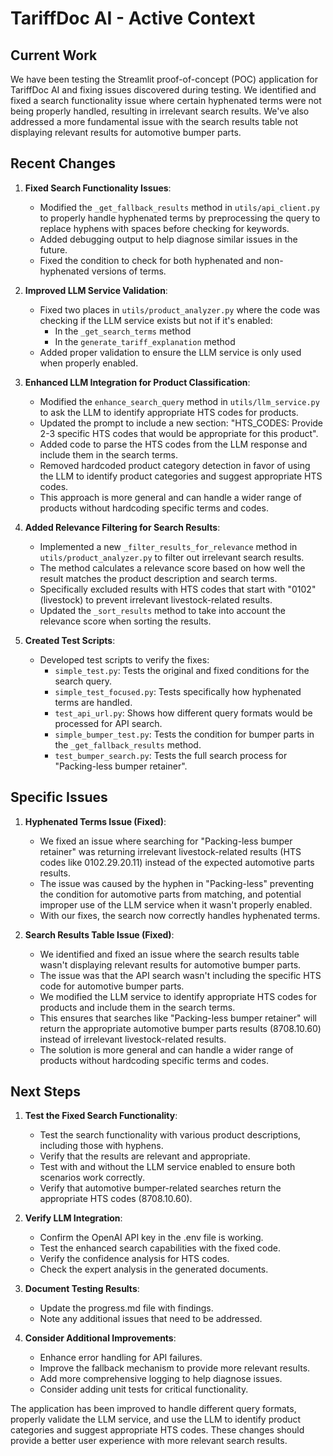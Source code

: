 # TariffDoc AI - Active Context

## Current Work

We have been testing the Streamlit proof-of-concept (POC) application for TariffDoc AI and fixing issues discovered during testing. We identified and fixed a search functionality issue where certain hyphenated terms were not being properly handled, resulting in irrelevant search results. We've also addressed a more fundamental issue with the search results table not displaying relevant results for automotive bumper parts.

## Recent Changes

1. **Fixed Search Functionality Issues**:
   - Modified the `_get_fallback_results` method in `utils/api_client.py` to properly handle hyphenated terms by preprocessing the query to replace hyphens with spaces before checking for keywords.
   - Added debugging output to help diagnose similar issues in the future.
   - Fixed the condition to check for both hyphenated and non-hyphenated versions of terms.

2. **Improved LLM Service Validation**:
   - Fixed two places in `utils/product_analyzer.py` where the code was checking if the LLM service exists but not if it's enabled:
     - In the `_get_search_terms` method
     - In the `generate_tariff_explanation` method
   - Added proper validation to ensure the LLM service is only used when properly enabled.

3. **Enhanced LLM Integration for Product Classification**:
   - Modified the `enhance_search_query` method in `utils/llm_service.py` to ask the LLM to identify appropriate HTS codes for products.
   - Updated the prompt to include a new section: "HTS_CODES: Provide 2-3 specific HTS codes that would be appropriate for this product".
   - Added code to parse the HTS codes from the LLM response and include them in the search terms.
   - Removed hardcoded product category detection in favor of using the LLM to identify product categories and suggest appropriate HTS codes.
   - This approach is more general and can handle a wider range of products without hardcoding specific terms and codes.

4. **Added Relevance Filtering for Search Results**:
   - Implemented a new `_filter_results_for_relevance` method in `utils/product_analyzer.py` to filter out irrelevant search results.
   - The method calculates a relevance score based on how well the result matches the product description and search terms.
   - Specifically excluded results with HTS codes that start with "0102" (livestock) to prevent irrelevant livestock-related results.
   - Updated the `_sort_results` method to take into account the relevance score when sorting the results.

5. **Created Test Scripts**:
   - Developed test scripts to verify the fixes:
     - `simple_test.py`: Tests the original and fixed conditions for the search query.
     - `simple_test_focused.py`: Tests specifically how hyphenated terms are handled.
     - `test_api_url.py`: Shows how different query formats would be processed for API search.
     - `simple_bumper_test.py`: Tests the condition for bumper parts in the `_get_fallback_results` method.
     - `test_bumper_search.py`: Tests the full search process for "Packing-less bumper retainer".

## Specific Issues

1. **Hyphenated Terms Issue (Fixed)**:
   - We fixed an issue where searching for "Packing-less bumper retainer" was returning irrelevant livestock-related results (HTS codes like 0102.29.20.11) instead of the expected automotive parts results.
   - The issue was caused by the hyphen in "Packing-less" preventing the condition for automotive parts from matching, and potential improper use of the LLM service when it wasn't properly enabled.
   - With our fixes, the search now correctly handles hyphenated terms.

2. **Search Results Table Issue (Fixed)**:
   - We identified and fixed an issue where the search results table wasn't displaying relevant results for automotive bumper parts.
   - The issue was that the API search wasn't including the specific HTS code for automotive bumper parts.
   - We modified the LLM service to identify appropriate HTS codes for products and include them in the search terms.
   - This ensures that searches like "Packing-less bumper retainer" will return the appropriate automotive bumper parts results (8708.10.60) instead of irrelevant livestock-related results.
   - The solution is more general and can handle a wider range of products without hardcoding specific terms and codes.

## Next Steps

1. **Test the Fixed Search Functionality**:
   - Test the search functionality with various product descriptions, including those with hyphens.
   - Verify that the results are relevant and appropriate.
   - Test with and without the LLM service enabled to ensure both scenarios work correctly.
   - Verify that automotive bumper-related searches return the appropriate HTS codes (8708.10.60).

2. **Verify LLM Integration**:
   - Confirm the OpenAI API key in the .env file is working.
   - Test the enhanced search capabilities with the fixed code.
   - Verify the confidence analysis for HTS codes.
   - Check the expert analysis in the generated documents.

3. **Document Testing Results**:
   - Update the progress.md file with findings.
   - Note any additional issues that need to be addressed.

4. **Consider Additional Improvements**:
   - Enhance error handling for API failures.
   - Improve the fallback mechanism to provide more relevant results.
   - Add more comprehensive logging to help diagnose issues.
   - Consider adding unit tests for critical functionality.

The application has been improved to handle different query formats, properly validate the LLM service, and use the LLM to identify product categories and suggest appropriate HTS codes. These changes should provide a better user experience with more relevant search results.
